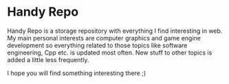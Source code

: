 # Handy Repo

Handy Repo is a storage repository with everything I find interesting in web. My main personal interests are computer graphics and game engine development so everything related to those topics like software engineering, Cpp etc. is updated most often. New stuff to other topics is added a little less frequently.

I hope you will find something interesting there ;)
